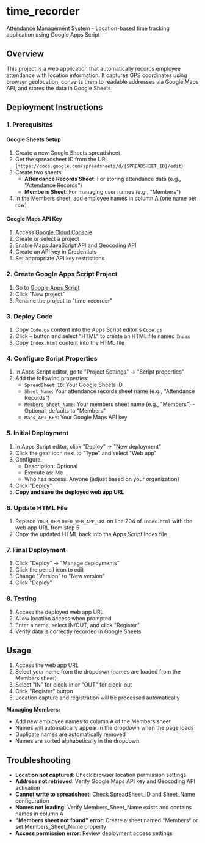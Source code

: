 # time_recorder

Attendance Management System - Location-based time tracking application using Google Apps Script

## Overview

This project is a web application that automatically records employee attendance with location information. It captures GPS coordinates using browser geolocation, converts them to readable addresses via Google Maps API, and stores the data in Google Sheets.

## Deployment Instructions

### 1. Prerequisites

#### Google Sheets Setup
1. Create a new Google Sheets spreadsheet
2. Get the spreadsheet ID from the URL (`https://docs.google.com/spreadsheets/d/{SPREADSHEET_ID}/edit`)
3. Create two sheets:
   - **Attendance Records Sheet**: For storing attendance data (e.g., "Attendance Records")
   - **Members Sheet**: For managing user names (e.g., "Members")
4. In the Members sheet, add employee names in column A (one name per row)

#### Google Maps API Key
1. Access [Google Cloud Console](https://console.cloud.google.com/)
2. Create or select a project
3. Enable Maps JavaScript API and Geocoding API
4. Create an API key in Credentials
5. Set appropriate API key restrictions

### 2. Create Google Apps Script Project

1. Go to [Google Apps Script](https://script.google.com/)
2. Click "New project"
3. Rename the project to "time_recorder"

### 3. Deploy Code

1. Copy `Code.gs` content into the Apps Script editor's `Code.gs`
2. Click `+` button and select "HTML" to create an HTML file named `Index`
3. Copy `Index.html` content into the HTML file

### 4. Configure Script Properties

1. In Apps Script editor, go to "Project Settings" → "Script properties"
2. Add the following properties:
   - `SpreadSheet_ID`: Your Google Sheets ID
   - `Sheet_Name`: Your attendance records sheet name (e.g., "Attendance Records")
   - `Members_Sheet_Name`: Your members sheet name (e.g., "Members") - Optional, defaults to "Members"
   - `Maps_API_KEY`: Your Google Maps API key

### 5. Initial Deployment

1. In Apps Script editor, click "Deploy" → "New deployment"
2. Click the gear icon next to "Type" and select "Web app"
3. Configure:
   - Description: Optional
   - Execute as: Me
   - Who has access: Anyone (adjust based on your organization)
4. Click "Deploy"
5. **Copy and save the deployed web app URL**

### 6. Update HTML File

1. Replace `YOUR_DEPLOYED_WEB_APP_URL` on line 204 of `Index.html` with the web app URL from step 5
2. Copy the updated HTML back into the Apps Script Index file

### 7. Final Deployment

1. Click "Deploy" → "Manage deployments"
2. Click the pencil icon to edit
3. Change "Version" to "New version"
4. Click "Deploy"

### 8. Testing

1. Access the deployed web app URL
2. Allow location access when prompted
3. Enter a name, select IN/OUT, and click "Register"
4. Verify data is correctly recorded in Google Sheets

## Usage

1. Access the web app URL
2. Select your name from the dropdown (names are loaded from the Members sheet)
3. Select "IN" for clock-in or "OUT" for clock-out
4. Click "Register" button
5. Location capture and registration will be processed automatically

**Managing Members:**
- Add new employee names to column A of the Members sheet
- Names will automatically appear in the dropdown when the page loads
- Duplicate names are automatically removed
- Names are sorted alphabetically in the dropdown

## Troubleshooting

- **Location not captured**: Check browser location permission settings
- **Address not retrieved**: Verify Google Maps API key and Geocoding API activation
- **Cannot write to spreadsheet**: Check SpreadSheet_ID and Sheet_Name configuration
- **Names not loading**: Verify Members_Sheet_Name exists and contains names in column A
- **"Members sheet not found" error**: Create a sheet named "Members" or set Members_Sheet_Name property
- **Access permission error**: Review deployment access settings